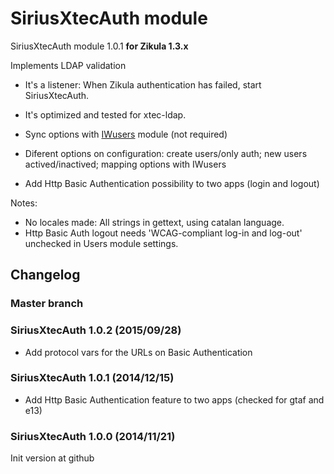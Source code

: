 SiriusXtecAuth module
=====================
SiriusXtecAuth module 1.0.1 **for Zikula 1.3.x**

Implements LDAP validation
  - It's a listener: When Zikula authentication has failed, start SiriusXtecAuth.
  - It's optimized and tested for xtec-ldap.
  - Sync options with [IWusers](https://github.com/intraweb-modules13/IWusers) module (not required)
  - Diferent options on configuration: create users/only auth; new users actived/inactived; mapping options with IWusers

  - Add Http Basic Authentication possibility to two apps (login and logout)

Notes:
  - No locales made: All strings in gettext, using catalan language.
  - Http Basic Auth logout needs 'WCAG-compliant log-in and log-out' unchecked in Users module settings.

Changelog
---------

### Master branch

### SiriusXtecAuth 1.0.2 (2015/09/28)

  - Add protocol vars for the URLs on Basic Authentication

### SiriusXtecAuth 1.0.1 (2014/12/15)

  - Add Http Basic Authentication feature to two apps (checked for gtaf and e13)

### SiriusXtecAuth 1.0.0 (2014/11/21)

Init version at github
